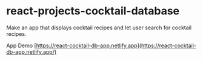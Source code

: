 # react-projects-cocktail-database
Make an app that displays cocktail recipes and let user search for cocktail recipes. 

App Demo [https://react-cocktail-db-app.netlify.app](https://react-cocktail-db-app.netlify.app/)
